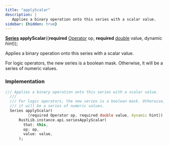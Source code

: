 ```yaml
---
title: "applyScalar"
description: |
   Applies a binary operation onto this series with a scalar value.
sidebar: {hidden: true}
---
```

<span class="dart-code"><strong>[Series] applyScalar</strong>({<span class="nobr"><strong>required</strong> [Operator] op</span>, <span class="nobr"><strong>required</strong> [double] value</span>, <span class="nobr">dynamic <i>hint</i></span>});</span>

 Applies a binary operation onto this series with a scalar value.

 For logic operators, the new series is a boolean mask. Otherwise,
 it will be a series of numeric values.
### Implementation
```dart
/// Applies a binary operation onto this series with a scalar value.
  ///
  /// For logic operators, the new series is a boolean mask. Otherwise,
  /// it will be a series of numeric values.
  Series applyScalar(
          {required Operator op, required double value, dynamic hint}) =>
      RustLib.instance.api.seriesApplyScalar(
        that: this,
        op: op,
        value: value,
      );
```

[Series]: /reference/classes/series/
[Operator]: /reference/enums/operator/
[double]: https://api.flutter.dev/flutter/dart-core/double-class.html